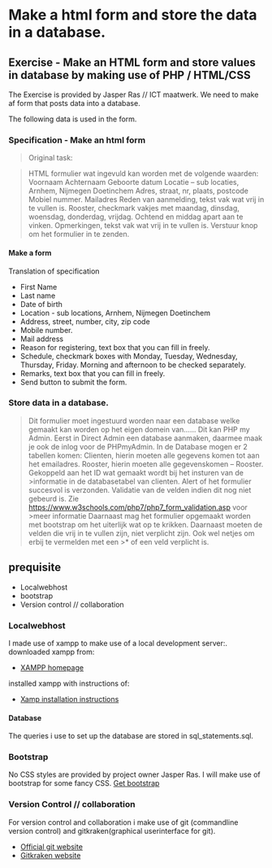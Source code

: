 # Make a html form and store the data in a database.

## Exercise - Make an HTML form and store values in database by making use of PHP / HTML/CSS

The Exercise is provided by Jasper Ras // ICT maatwerk. We need to make af form that posts data into a database.

The following data is used in the form.

### Specification - Make an html form

> Original task:

> HTML formulier wat ingevuld kan worden met de volgende waarden:
> Voornaam
> Achternaam
> Geboorte datum
> Locatie – sub locaties, Arnhem, Nijmegen Doetinchem
> Adres, straat, nr, plaats, postcode
> Mobiel nummer.
> Mailadres
> Reden van aanmelding, tekst vak wat vrij in te vullen is.
> Rooster, checkmark vakjes met maandag, dinsdag, woensdag, donderdag, vrijdag. Ochtend en middag apart aan te vinken.
> Opmerkingen, tekst vak wat vrij in te vullen is.
> Verstuur knop om het formulier in te zenden.

#### Make a form

Translation of specification

- First Name
- Last name
- Date of birth
- Location - sub locations, Arnhem, Nijmegen Doetinchem
- Address, street, number, city, zip code
- Mobile number.
- Mail address
- Reason for registering, text box that you can fill in freely.
- Schedule, checkmark boxes with Monday, Tuesday, Wednesday, Thursday, Friday. Morning and afternoon to be checked separately.
- Remarks, text box that you can fill in freely.
- Send button to submit the form.

### Store data in a database.

> Dit formulier moet ingestuurd worden naar een database welke gemaakt kan worden op het eigen domein van…... Dit kan PHP my Admin.
> Eerst in Direct Admin een database aanmaken, daarmee maak je ook de inlog voor de PHPmyAdmin.
> In de Database mogen er 2 tabellen komen:
> Clienten, hierin moeten alle gegevens komen tot aan het emailadres.
> Rooster, hierin moeten alle gegevenskomen – Rooster. Gekoppeld aan het ID wat gemaakt wordt bij het insturen van de >informatie in de databasetabel van clienten.
> Alert of het formulier succesvol is verzonden.
> Validatie van de velden indien dit nog niet gebeurd is. Zie https://www.w3schools.com/php7/php7_form_validation.asp voor >meer informatie
> Daarnaast mag het formulier opgemaakt worden met bootstrap om het uiterlijk wat op te krikken.
> Daarnaast moeten de velden die vrij in te vullen zijn, niet verplicht zijn. Ook wel netjes om erbij te vermelden met een >\* of een veld verplicht is.

## prequisite

- Localwebhost
- bootstrap
- Version control // collaboration

### Localwebhost

I made use of xampp to make use of a local development server:.
downloaded xampp from:

- [XAMPP homepage](https://www.apachefriends.org/)

installed xampp with instructions of:

- [Xamp installation instructions](https://www.apachefriends.org/faq_linux.html)

#### Database

The queries i use to set up the database are stored in sql_statements.sql. 

### Bootstrap

No CSS styles are provided by project owner Jasper Ras. I will make use of bootstrap for some fancy CSS.
[Get bootstrap](https://getbootstrap.com/docs/4.3/getting-started/introduction/)

### Version Control // collaboration

For version control and collaboration i make use of git (commandline version control) and gitkraken(graphical userinterface for git).

- [Official git website](https://git-scm.com/)
- [Gitkraken website](https://www.gitkraken.com/git-client)

